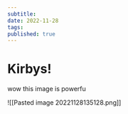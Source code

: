 ```yaml
---
subtitle:
date: 2022-11-28
tags:
published: true
---
```


# Kirbys!

wow this image is powerfu

![[Pasted image 20221128135128.png]]